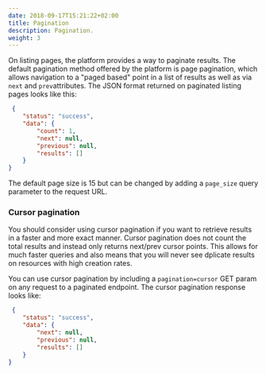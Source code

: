 ```yaml
---
date: 2018-09-17T15:21:22+02:00
title: Pagination
description: Pagination.
weight: 3
---
```


On listing pages, the platform provides a way to paginate results. The default pagination method offered by the platform is page pagination, which allows navigation to a "paged based" point in a list of results as well as via `next` and `prev`attributes. The JSON format returned on paginated listing pages looks like this:

```json
 {
    "status": "success",
    "data": {
        "count": 1,
        "next": null,
        "previous": null,
        "results": []
    }
}
```

The default page size is 15 but can be changed by adding a `page_size` query parameter to the request URL.

### Cursor pagination

You should consider using cursor pagination if you want to retrieve results in a faster and more exact manner. Cursor pagination does not count the total results and instead only returns next/prev cursor points. This allows for much faster queries and also means that you will never see dplicate results on resources with high creation rates.

You can use cursor pagination by including a `pagination=cursor` GET param on any request to a paginated endpoint. The cursor pagination response looks like:

```json
 {
    "status": "success",
    "data": {
        "next": null,
        "previous": null,
        "results": []
    }
}
```
